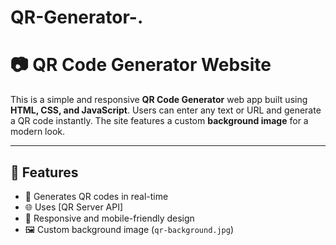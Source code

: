 # QR-Generator-.
# 📷 QR Code Generator Website

This is a simple and responsive **QR Code Generator** web app built using **HTML, CSS, and JavaScript**. Users can enter any text or URL and generate a QR code instantly. The site features a custom **background image** for a modern look.

---

## 🚀 Features

- 🔳 Generates QR codes in real-time
- 🌐 Uses [QR Server API]
- 🎨 Responsive and mobile-friendly design
- 🖼️ Custom background image (`qr-background.jpg`)
